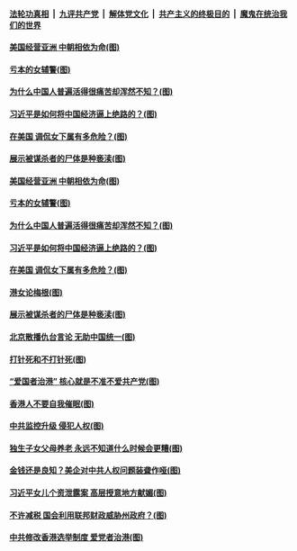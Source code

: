 

####  [法轮功真相](../../../../basic/blob/master/README.md?t=03151631) &nbsp;|&nbsp; [九评共产党](../../../../9ping.md/blob/master/README.md?t=03151631) &nbsp;|&nbsp; [解体党文化](../../../../jtdwh.md/blob/master/README.md?t=03151631)  &nbsp;|&nbsp; [共产主义的终极目的](../../../../gczydzjmd.md/blob/master/README.md?t=03151631) &nbsp;|&nbsp; [魔鬼在统治我们的世界](../../../../mgztzwmdsj.md/blob/master/README.md?t=03151631) 

#### [美国经营亚洲 中朝相依为命(图)](../pages/p4/965573.md?t=03151631) 

#### [亏本的女辅警(图)](../pages/p4/965576.md?t=03151631) 

#### [为什么中国人普遍活得很痛苦却浑然不知？(图)](../pages/p4/965565.md?t=03151631) 

#### [习近平是如何将中国经济逼上绝路的？(图)](../pages/p4/965572.md?t=03151631) 

#### [在美国 调侃女下属有多危险？(图)](../pages/p4/965571.md?t=03151631) 

#### [展示被谋杀者的尸体是种亵渎(图)](../pages/p4/965441.md?t=03151631) 


#### [美国经营亚洲 中朝相依为命(图)](../pages/p4/965573.md?t=03151631) 

#### [亏本的女辅警(图)](../pages/p4/965576.md?t=03151631) 

#### [为什么中国人普遍活得很痛苦却浑然不知？(图)](../pages/p4/965565.md?t=03151631) 

#### [习近平是如何将中国经济逼上绝路的？(图)](../pages/p4/965572.md?t=03151631) 

#### [在美国 调侃女下属有多危险？(图)](../pages/p4/965571.md?t=03151631) 


#### [港女论梅根(图)](../pages/p4/965478.md?t=03151631) 

#### [展示被谋杀者的尸体是种亵渎(图)](../pages/p4/965441.md?t=03151631) 

#### [北京散播仇台言论 无助中国统一(图)](../pages/p4/965490.md?t=03151631) 

#### [打针死和不打针死(图)](../pages/p4/965442.md?t=03151631) 

#### [“爱国者治港” 核心就是不准不爱共产党(图)](../pages/p4/965489.md?t=03151631) 

#### [香港人不要自我催眠(图)](../pages/p4/965383.md?t=03151631) 


#### [中共监控升级 侵犯人权(图)](../pages/p4/965403.md?t=03151631) 

#### [独生子女父母养老 永远不知道什么时候会更糟(图)](../pages/p4/965045.md?t=03151631) 

#### [金钱还是良知？美企对中共人权问题装聋作哑(图)](../pages/p4/965386.md?t=03151631) 

#### [习近平女儿个资泄露案 高层授意地方献媚(图)](../pages/p4/965382.md?t=03151631) 

#### [不许减税 国会利用联邦财政威胁州政府？(图)](../pages/p4/965380.md?t=03151631) 

#### [中共修改香港选举制度 爱党者治港(图)](../pages/p4/965384.md?t=03151631) 

